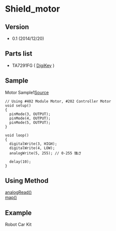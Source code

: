 # Shield_motor

## Version
- 0.1 (2014/12/20)

## Parts list
- TA7291FG ( [DigiKey](http://www.digikey.jp/product-detail/ja/TA7291FG(O,EL)/TA7291FG(OEL)CT-ND/1730107) )

## Sample
Motor Sample1[Source](https://github.com/FaBo1/controller_motor/blob/master/Arduino/MotorSample1/MotorSample1.ino) <br>
```
// Using #402 Module Motor, #202 Controller Motor
void setup() 
{ 
  pinMode(3, OUTPUT);
  pinMode(4, OUTPUT);
  pinMode(5, OUTPUT);
} 

void loop()
{
  digitalWrite(3, HIGH); 
  digitalWrite(4, LOW);   
  analogWrite(5, 255); // 0-255 強さ

  delay(10);
}
```


## Using Method
[analogRead()](http://arduino.cc/de/Reference/AnalogRead)<br>
[map()](http://arduino.cc/de/Reference/Map)<br>

## Example
Robot Car Kit